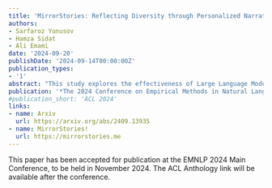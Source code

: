 ```yaml
---
title: 'MirrorStories: Reflecting Diversity through Personalized Narrative Generation with Large Language Models'
authors:
- Sarfaroz Yunusov
- Hamza Sidat
- Ali Emami
date: '2024-09-20'
publishDate: '2024-09-14T00:00:00Z'
publication_types:
- '1'
abstract: "This study explores the effectiveness of Large Language Models (LLMs) in creating personalized \"mirror stories\" that reflect and resonate with individual readers' identities, addressing the significant lack of diversity in literature. We present MirrorStories, a corpus of 1,500 personalized short stories generated by integrating elements such as name, gender, age, ethnicity, reader interest, and story moral. We demonstrate that LLMs can effectively incorporate diverse identity elements into narratives, with human evaluators identifying personalized elements in the stories with high accuracy. Through a comprehensive evaluation involving 26 diverse human judges, we compare the effectiveness of MirrorStories against generic narratives. We find that personalized LLM-generated stories not only outscore generic human-written and LLM-generated ones across all metrics of engagement (with average ratings of 4.22 versus 3.37 on a 5-point scale), but also achieve higher textual diversity while preserving the intended moral. We also provide analyses that include bias assessments and a study on the potential for integrating images into personalized stories."
publication: '*The 2024 Conference on Empirical Methods in Natural Language Processing **(EMNLP 2024)***'
#publication_short: 'ACL 2024'
links:
- name: Arxiv
  url: https://arxiv.org/abs/2409.13935
- name: MirrorStories!
  url: https://mirrorstories.me
---
```


This paper has been accepted for publication at the EMNLP 2024 Main Conference, to be held in November 2024. The ACL Anthology link will be available after the conference.